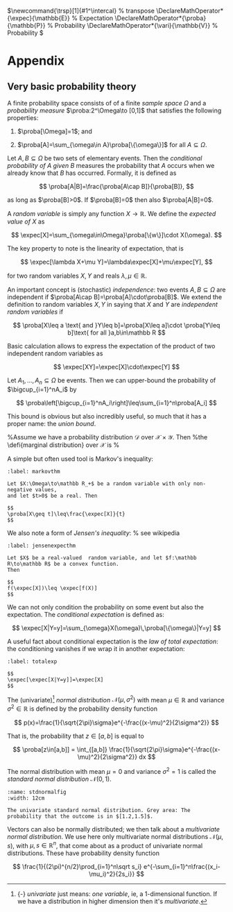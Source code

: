 $\newcommand{\trsp}[1]{#1^\intercal} % transpose
\DeclareMathOperator*{\expec}{\mathbb{E}} % Expectation
\DeclareMathOperator*{\proba}{\mathbb{P}}   % Probability
\DeclareMathOperator*{\vari}{\mathbb{V}}   % Probability
$


Appendix
========


Very basic probability theory
-----------------------------


A finite probability space  consists of 
of a finite *sample space* $\Omega$ and a *probability measure* $\proba:2^\Omega\to [0,1]$
that satisfies the following properties:

1. $\proba[\Omega]=1$; and

2. $\proba[A]=\sum_{\omega\in A}\proba[\{\omega\}]$ for all $A\subseteq\Omega$.


Let $A,B\subseteq\Omega$ be two sets of elementary events. Then the *conditional probability of $A$ given $B$* 
measures the probability that $A$ occurs when we already 
know that $B$ has occurred. Formally, it is defined as

$$
\proba[A|B]=\frac{\proba[A\cap B]}{\proba[B]},
$$

as long as $\proba[B]>0$. If $\proba[B]=0$ then also $\proba[A|B]=0$.

A *random variable* is simply any function $X\to\mathbb R$. We define 
the *expected value of $X$* as 

$$
\expec[X]=\sum_{\omega\in\Omega}\proba[\{w\}]\cdot X(\omega).
$$

The key property to note is the linearity of expectation, that is

$$
\expec[\lambda X+\mu Y]=\lambda\expec[X]+\mu\expec[Y],
$$

for two random variables $X,Y$ and reals $\lambda,\mu\in\mathbb R$.

An important concept is (stochastic) *independence*: two events $A,B\subseteq\Omega$
are independent if $\proba[A\cap B]=\proba[A]\cdot\proba[B]$. We extend the definition to 
random variables $X,Y$ in saying that $X$ and $Y$ are *independent random variables*
if 

$$
\proba[X\leq a \text{ and }Y\leq b]=\proba[X\leq a]\cdot \proba[Y\leq b]\text{ for all }a,b\in\mathbb R
$$

Basic calculation allows to express the expectation of the product of two 
independent random variables as 

$$
\expec[XY]=\expec[X]\cdot\expec[Y]
$$



Let $A_1,\ldots, A_n\subseteq\Omega$ be events. Then we can upper-bound the probability
of $\bigcup_{i=1}^nA_i$ by 

$$
\proba\left[\bigcup_{i=1}^nA_i\right]\leq\sum_{i=1}^n\proba[A_i]
$$

This bound is obvious but also incredibly useful, so much that it has a proper name: the *union bound*.


%Assume we have a probability distribution $\mathcal D$ over $\mathcal X\times\mathcal Y$. Then 
%the \defi{marginal distribution} over $\mathcal X$ is 
%
$$
%\proba[]
%$$





A simple but often used tool is Markov's inequality:

```{prf:Theorem} Markov's inequality
:label: markovthm

Let $X:\Omega\to\mathbb R_+$ be a random variable with only non-negative values,
and let $t>0$ be a real. Then

$$
\proba[X\geq t]\leq\frac{\expec[X]}{t}
$$
```

We also note a form of *Jensen's inequality*:
% see wikipedia

```{prf:Theorem} Jensen's inequality
:label: jensenexpecthm

Let $X$ be a real-valued  random variable, and let $f:\mathbb R\to\mathbb R$ be a convex function. 
Then 

$$
f(\expec[X])\leq \expec[f(X)]
$$

```

We can not only condition the probability on some event but also the expectation. 
The *conditional expectation* is defined as:

$$
\expec[X|Y=y]=\sum_{\omega}X(\omega)\,\proba[\{\omega\}|Y=y]
$$


A useful fact about conditional expectation is the *law of total expectation*: 
the conditioning vanishes if we wrap it in another expectation:

```{prf:Theorem} Law of total expectation
:label: totalexp

$$
\expec[\expec[X|Y=y]]=\expec[X]
$$

```

The (univariate)[^univariate] *normal distribution* $\mathcal N(\mu,\sigma^2)$ with mean $\mu\in\mathbb R$ and variance $\sigma^2\in\mathbb R$
is defined by the probability density function

$$
p(x)=\frac{1}{\sqrt{2\pi}\sigma}e^{-\frac{(x-\mu)^2}{2\sigma^2}}
$$
 
That is, the probability that $z\in[a,b]$ is equal to 

$$
\proba[z\in[a,b]] = \int_{[a,b]} \frac{1}{\sqrt{2\pi}\sigma}e^{-\frac{(x-\mu)^2}{2\sigma^2}} dx
$$

[^univariate]: {-} *univariate* just means: *one variable*, ie, a 1-dimensional function. If we have a distribution in higher
dimension then it's *multivariate*.

The normal distribution with mean $\mu=0$ and variance $\sigma^2=1$ is called the *standard normal distribution* $\mathcal N(0,1)$. 

```{figure} pix/stdnormalfill.png
:name: stdnormalfig
:width: 12cm

The univariate standard normal distribution. Grey area: The probability that the outcome is in $[1.2,1.5]$.
```



Vectors can also be normally distributed; we then talk about a *multivariate normal distribution*. 
We use here only multivariate normal distributions $\mathcal N(\mu,s)$, with $\mu,s\in\mathbb R^n$, that come about as a product
of univariate normal distributions. These have probability density function

$$
\frac{1}{(2\pi)^{n/2}\prod_{i=1}^n\sqrt s_i} e^{-\sum_{i=1}^n\frac{(x_i-\mu_i)^2}{2s_i}}
$$


